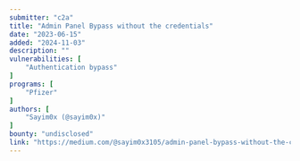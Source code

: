 ```yaml
---
submitter: "c2a"
title: "Admin Panel Bypass without the credentials"
date: "2023-06-15"
added: "2024-11-03"
description: ""
vulnerabilities: [
    "Authentication bypass"
]
programs: [
    "Pfizer"
]
authors: [
    "Sayim0x (@sayim0x)"
]
bounty: "undisclosed"
link: "https://medium.com/@sayim0x3105/admin-panel-bypass-without-the-credentials-e867eee7c81b"
---
```




